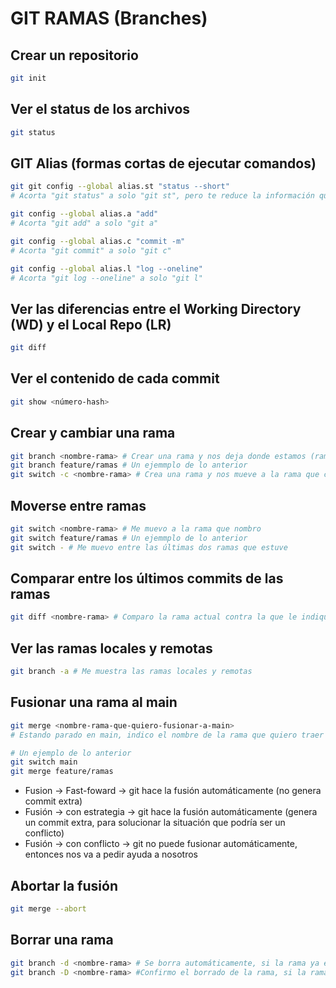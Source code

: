 # GIT RAMAS (Branches)

## Crear un repositorio

```sh
git init
```

## Ver el status de los archivos

```sh
git status
```

## GIT Alias (formas cortas de ejecutar comandos)

```sh
git git config --global alias.st "status --short"
# Acorta "git status" a solo "git st", pero te reduce la información que te tira la terminal
```

```sh
git config --global alias.a "add"
# Acorta "git add" a solo "git a"
```

```sh
git config --global alias.c "commit -m"
# Acorta "git commit" a solo "git c"
```

```sh
git config --global alias.l "log --oneline"
# Acorta "git log --oneline" a solo "git l"
```

## Ver las diferencias entre el Working Directory (WD) y el Local Repo (LR)

```sh
git diff
```

## Ver el contenido de cada commit

```sh
git show <número-hash>
```

## Crear y cambiar una rama

```sh
git branch <nombre-rama> # Crear una rama y nos deja donde estamos (rama original)
git branch feature/ramas # Un ejemmplo de lo anterior
git switch -c <nombre-rama> # Crea una rama y nos mueve a la rama que creamos
```

## Moverse entre ramas

```sh
git switch <nombre-rama> # Me muevo a la rama que nombro
git switch feature/ramas # Un ejemmplo de lo anterior
git switch - # Me muevo entre las últimas dos ramas que estuve
```

## Comparar entre los últimos commits de las ramas

```sh
git diff <nombre-rama> # Comparo la rama actual contra la que le indiqué
```

## Ver las ramas locales y remotas

```sh
git branch -a # Me muestra las ramas locales y remotas
```

## Fusionar una rama al main

```sh
git merge <nombre-rama-que-quiero-fusionar-a-main>
# Estando parado en main, indico el nombre de la rama que quiero traer

# Un ejemplo de lo anterior
git switch main
git merge feature/ramas
```

* Fusion -> Fast-foward -> git hace la fusión automáticamente (no genera commit extra)
* Fusión -> con estrategia -> git hace la fusión automáticamente (genera un commit extra, para solucionar la situación que podría ser un conflicto)
* Fusión -> con conflicto -> git no puede fusionar automáticamente, entonces nos va a pedir ayuda a nosotros

## Abortar la fusión

```sh
git merge --abort
```


## Borrar una rama

```sh
git branch -d <nombre-rama> # Se borra automáticamente, si la rama ya estaba fusionada
git branch -D <nombre-rama> #Confirmo el borrado de la rama, si la rama no estaba fusionada
```